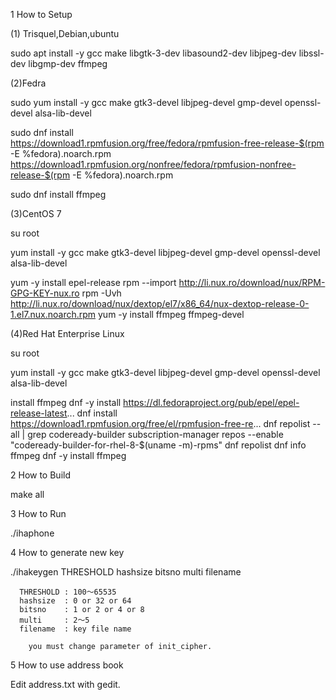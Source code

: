1 How to Setup

(1) Trisquel,Debian,ubuntu

   sudo apt install -y gcc make libgtk-3-dev libasound2-dev libjpeg-dev libssl-dev libgmp-dev ffmpeg

(2)Fedra

   sudo yum install -y gcc make gtk3-devel libjpeg-devel gmp-devel openssl-devel alsa-lib-devel

   sudo dnf install \
       https://download1.rpmfusion.org/free/fedora/rpmfusion-free-release-$(rpm -E %fedora).noarch.rpm \
       https://download1.rpmfusion.org/nonfree/fedora/rpmfusion-nonfree-release-$(rpm -E %fedora).noarch.rpm

   sudo dnf install ffmpeg

(3)CentOS 7

   su root

   yum install -y gcc make gtk3-devel libjpeg-devel gmp-devel openssl-devel alsa-lib-devel

   yum -y install epel-release
   rpm --import http://li.nux.ro/download/nux/RPM-GPG-KEY-nux.ro
   rpm -Uvh http://li.nux.ro/download/nux/dextop/el7/x86_64/nux-dextop-release-0-1.el7.nux.noarch.rpm
   yum -y install ffmpeg ffmpeg-devel

(4)Red Hat Enterprise Linux

   su root

   yum install -y gcc make gtk3-devel libjpeg-devel gmp-devel openssl-devel alsa-lib-devel

   install ffmpeg
     dnf -y install https://dl.fedoraproject.org/pub/epel/epel-release-latest...
     dnf install https://download1.rpmfusion.org/free/el/rpmfusion-free-re...
     dnf repolist --all | grep codeready-builder
     subscription-manager repos --enable "codeready-builder-for-rhel-8-$(uname -m)-rpms"
     dnf repolist
     dnf info ffmpeg
     dnf -y install ffmpeg

2 How to Build

 make all

3 How to Run

./ihaphone

4 How to generate new key

./ihakeygen THRESHOLD hashsize bitsno multi filename

      THRESHOLD : 100〜65535
      hashsize  : 0 or 32 or 64
      bitsno    : 1 or 2 or 4 or 8
      multi     : 2〜5
      filename  : key file name

        you must change parameter of init_cipher.

5 How to use address book

Edit address.txt with gedit.

